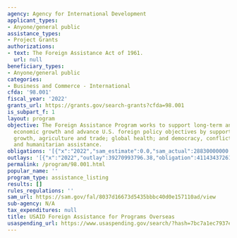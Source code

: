 ```yaml
---
agency: Agency for International Development
applicant_types:
- Anyone/general public
assistance_types:
- Project Grants
authorizations:
- text: The Foreign Assistance Act of 1961.
  url: null
beneficiary_types:
- Anyone/general public
categories:
- Business and Commerce - International
cfda: '98.001'
fiscal_year: '2022'
grants_url: https://grants.gov/search-grants?cfda=98.001
is_subpart_f: 1
layout: program
objective: The Foreign Assistance Program works to support long-term and equitable
  economic growth and advance U.S. foreign policy objectives by supporting economic
  growth, agriculture and trade; global health; and democracy, conflict prevention
  and humanitarian assistance.
obligations: '[{"x":"2022","sam_estimate":0.0,"sam_actual":28830000000.0,"usa_spending_actual":28831107558.0},{"x":"2023","sam_estimate":30000000000.0,"sam_actual":0.0,"usa_spending_actual":29924034107.71},{"x":"2024","sam_estimate":32000000000.0,"sam_actual":0.0,"usa_spending_actual":19307843776.0}]'
outlays: '[{"x":"2022","outlay":39270993796.38,"obligation":41143437261.0},{"x":"2023","outlay":5570852495.32,"obligation":8806039155.0},{"x":"2024","outlay":936965076.94,"obligation":6667704322.0}]'
permalink: /program/98.001.html
popular_name: ''
program_type: assistance_listing
results: []
rules_regulations: ''
sam_url: https://sam.gov/fal/8037d16673d5435bbbc40d0e157110ad/view
sub-agency: N/A
tax_expenditures: null
title: USAID Foreign Assistance for Programs Overseas
usaspending_url: https://www.usaspending.gov/search/?hash=7bc7a1ec7937ef7e2868976eb5ac058a
---
```

